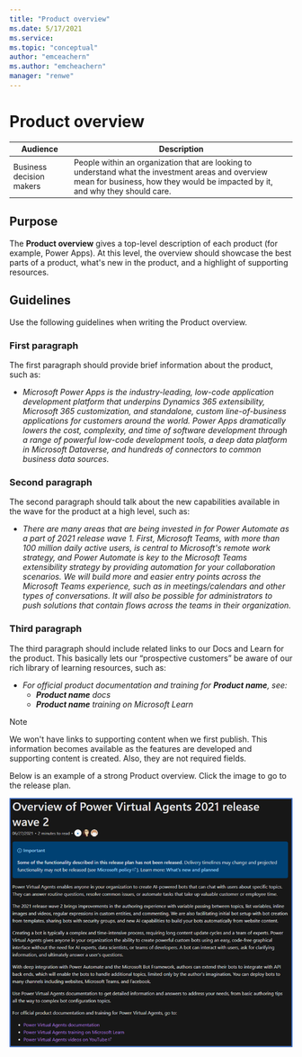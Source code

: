 ```yaml
---
title: "Product overview"
ms.date: 5/17/2021
ms.service: 
ms.topic: "conceptual"
author: "emceachern"
ms.author: "emcheachern"
manager: "renwe"
---
```


# Product overview

| Audience | Description |
|-------------|------------|
| Business decision makers | People within an organization that are looking to understand what the investment areas and overview mean for business, how they would be impacted by it, and why they should care. |

## Purpose
The **Product overview** gives a top-level description of each product (for example, Power Apps). At this level, the overview should showcase the best parts of a product, what's new in the product, and a highlight of supporting resources. 

## Guidelines

Use the following guidelines when writing the Product overview.

### First paragraph

The first paragraph should provide brief information about the product, such as:

* *Microsoft Power Apps is the industry-leading, low-code application development platform that underpins Dynamics 365 extensibility, Microsoft 365 customization, and standalone, custom line-of-business applications for customers around the world. Power Apps dramatically lowers the cost, complexity, and time of software development through a range of powerful low-code development tools, a deep data platform in Microsoft Dataverse, and hundreds of connectors to common business data sources.*

### Second paragraph

The second paragraph should talk about the new capabilities available in the wave for the product at a high level, such as: 
 
* *There are many areas that are being invested in for Power Automate as a part of 2021 release wave 1. First, Microsoft Teams, with more than 100 million daily active users, is central to Microsoft's remote work strategy, and Power Automate is key to the Microsoft Teams extensibility strategy by providing automation for your collaboration scenarios. We will build more and easier entry points across the Microsoft Teams experience, such as in meetings/calendars and other types of conversations. It will also be possible for administrators to push solutions that contain flows across the teams in their organization.*

### Third paragraph

The third paragraph should include related links to our Docs and Learn for the product. This basically lets our “prospective customers” be aware of our rich library of learning resources, such as:

* *For official product documentation and training for **Product name**, see:* 
    * ***Product name** docs* 
    * ***Product name** training on Microsoft Learn*

> [!NOTE]
> We won't have links to supporting content when we first publish. This information becomes available as the features are developed and supporting content is created. Also, they are not required fields. 

Below is an example of a strong Product overview. Click the image to go to the release plan.

[![Example of a Product overview](media/overview.PNG "Example of a product overview")](https://docs.microsoft.com/power-platform-release-plan/2021wave2/power-virtual-agents/)

